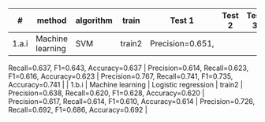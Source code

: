 | #      | method           | algorithm                | train   | Test 1                                           | Test 2                                           | Test 3                                           |
|--------|------------------|--------------------------|---------|--------------------------------------------------|--------------------------------------------------|--------------------------------------------------|
| 1.a.i  | Machine learning | SVM                      | train2  | Precision=0.651,
Recall=0.637, F1=0.643,
Accuracy=0.637 | Precision=0.614,
Recall=0.623, F1=0.616,
Accuracy=0.623 | Precision=0.767,
Recall=0.741, F1=0.735,
Accuracy=0.741 |
| 1.b.i  | Machine learning | Logistic regression      | train2  | Precision=0.638,
Recall=0.620, F1=0.628,
Accuracy=0.620 | Precision=0.617,
Recall=0.614, F1=0.610,
Accuracy=0.614 | Precision=0.726,
Recall=0.692, F1=0.686,
Accuracy=0.692 |
